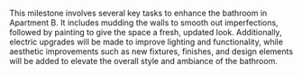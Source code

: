 This milestone involves several key tasks to enhance the bathroom in Apartment B. It includes mudding the walls to smooth out imperfections, followed by painting to give the space a fresh, updated look. Additionally, electric upgrades will be made to improve lighting and functionality, while aesthetic improvements such as new fixtures, finishes, and design elements will be added to elevate the overall style and ambiance of the bathroom.
